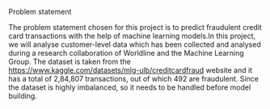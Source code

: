 Problem statement

The problem statement chosen for this project is to predict fraudulent credit card transactions with the help of machine learning models.In this project, we will analyse customer-level data which has been collected and analysed during a research collaboration of Worldline and the Machine Learning Group.
The dataset is taken from the https://www.kaggle.com/datasets/mlg-ulb/creditcardfraud website and it has a total of 2,84,807 transactions, out of which 492 are fraudulent. Since the dataset is highly imbalanced, so it needs to be handled before model building.
